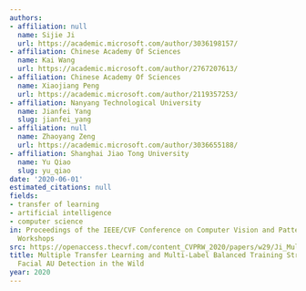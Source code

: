 ```yaml
---
authors:
- affiliation: null
  name: Sijie Ji
  url: https://academic.microsoft.com/author/3036198157/
- affiliation: Chinese Academy Of Sciences
  name: Kai Wang
  url: https://academic.microsoft.com/author/2767207613/
- affiliation: Chinese Academy Of Sciences
  name: Xiaojiang Peng
  url: https://academic.microsoft.com/author/2119357253/
- affiliation: Nanyang Technological University
  name: Jianfei Yang
  slug: jianfei_yang
- affiliation: null
  name: Zhaoyang Zeng
  url: https://academic.microsoft.com/author/3036655188/
- affiliation: Shanghai Jiao Tong University
  name: Yu Qiao
  slug: yu_qiao
date: '2020-06-01'
estimated_citations: null
fields:
- transfer of learning
- artificial intelligence
- computer science
in: Proceedings of the IEEE/CVF Conference on Computer Vision and Pattern Recognition
  Workshops
src: https://openaccess.thecvf.com/content_CVPRW_2020/papers/w29/Ji_Multiple_Transfer_Learning_and_Multi-Label_Balanced_Training_Strategies_for_Facial_CVPRW_2020_paper.pdf
title: Multiple Transfer Learning and Multi-Label Balanced Training Strategies for
  Facial AU Detection in the Wild
year: 2020
---
```

